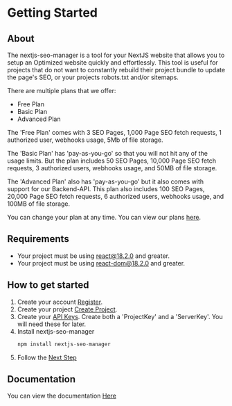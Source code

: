 # Getting Started

## About

The nextjs-seo-manager is a tool for your NextJS website that allows you to setup an Optimized website quickly and effortlessly. This tool is useful for projects that do not want to constantly rebuild their project bundle to update the page's SEO, or your projects robots.txt and/or sitemaps.

There are multiple plans that we offer:

- Free Plan
- Basic Plan
- Advanced Plan

The 'Free Plan' comes with 3 SEO Pages, 1,000 Page SEO fetch requests, 1 authorized user, webhooks usage, 5Mb of file storage.

The 'Basic Plan' has 'pay-as-you-go' so that you will not hit any of the usage limits. But the plan includes 50 SEO Pages, 10,000 Page SEO fetch requests, 3 authorized users, webhooks usage, and 50MB of file storage.

The 'Advanced Plan' also has 'pay-as-you-go' but it also comes with support for our Backend-API. This plan also includes 100 SEO Pages, 20,000 Page SEO fetch requests, 6 authorized users, webhooks usage, and 100MB of file storage.

You can change your plan at any time. You can view our plans [here](https://www.seomanager.dev/pricing).

## Requirements

- Your project must be using [react@18.2.0](https://www.npmjs.com/package/react) and greater.
- Your project must be using [react-dom@18.2.0](https://www.npmjs.com/package/react-dom) and greater.

## How to get started

1. Create your account [Register](https://www.seomanager.dev/register).
2. Create your project [Create Project](https://www.seomanager.dev/new-project).
3. Create your [API Keys](https://www.seomanager.dev/dashboard?pageTitle=Project+Settings). Create both a 'ProjectKey' and a 'ServerKey'. You will need these for later.
4. Install nextjs-seo-manager
   ```jsx
   npm install nextjs-seo-manager
   ```
5. Follow the [Next Step](https://docs.seomanager.dev/?path=/docs/get-setup-seoinit--page)

## Documentation

You can view the documentation [Here](https://docs.seomanager.dev)
